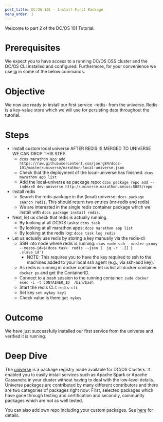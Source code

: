 ```yaml
---
post_title: DC/OS 101 - Install First Package
menu_order: 3
---
```


Welcome to part 2 of the DC/OS 101 Tutorial.

# Prerequisites
We expect you to have access to a running DC/OS OSS cluster and the DC/OS CLI installed and configured.
Furthermore, for your convenience we use [jq](https://stedolan.github.io/jq/) in some of the below commands.

# Objective
We now are ready to install our first service -redis- from the universe.
Redis is a key-value store which we will use for persisting data throughout the tutorial.

# Steps
  * Install custom local universe
      AFTER REDIS IS MERGED TO UNIVERSE WE CAN DROP THIS STEP.
      * `dcos marathon app add https://raw.githubusercontent.com/joerg84/dcos-101/master/universe/marathon-local-universe.json`
      * Check that the deployment of the local-universe has finished: `dcos marathon app list`
      * Add the local-universe as package repo: `dcos package repo add --index=0 dev-universe http://universe.marathon.mesos:8085/repo`
  * Install redis
      * Search the redis package in the (local) universe: `dcos package search redis`. This should return two entries (mr-redis and redis).
      * We are interested in the single redis container package which we install with `dcos package install redis`.
  * Next, let us check that redis is actually running.
      * By looking at all DC/OS tasks: `dcos task`
      * By looking at all marathon apps: `dcos marathon app list`
      * By looking at the redis log: `dcos task log redis`
  * Let us actually use redis by storing a key manually via the redis-cli
      * SSH into node where redis is running: `dcos node ssh --master-proxy --mesos-id=$(dcos task  redis --json |  jq -r '.[] | .slave_id')`
        * NOTE: This requires you to have the key required to ssh to the machines added to your local ssh agent (e.g., via ssh-add key).
      * As redis is running in docker container let us list all docker container `docker ps` and get the ContainerID.
      * Connect to a bash session to the running container: `sudo docker exec -i -t CONTAINER_ID  /bin/bash`
      * Start the redis CLI: `redis-cli`
      * Set key `set mykey key1`
      * Check value is there `get mykey`

# Outcome
  We have just successfully installed our first service from the universe and verified it is running.

# Deep Dive
  The [universe](https://github.com/mesosphere/universe) is a package registry made available for DC/OS Clusters.
  It enabled you to easily install services such as Apache Spark or Apache Cassandra in your cluster without having to deal with the
  low-level details. Universe packages are contributed by many different contributors and there are two categories of packages right now:
  First, selected packages which have gone through testing and certification and secondly, community packages which are not as well tested.

  You can also add own repo including your custom packages. See [here](https://docs.mesosphere.com/1.8/usage/repo/) for details.
